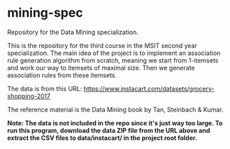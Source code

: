 # mining-spec
Repository for the Data Mining specialization.

This is the repository for the third course in the MSIT second year specialization.
The main idea of the project is to implement an association rule generation algorithm from scratch, meaning we start from 1-itemsets and work our way to itemsets of maximal size. Then we generate association rules from these itemsets.

The data is from this URL: https://www.instacart.com/datasets/grocery-shopping-2017

The reference material is the Data Mining book by Tan, Steinbach & Kumar.

**Note: The data is not included in the repo since it's just way too large. To run this program, download the data ZIP file from the URL above and extract the CSV files to data/instacart/ in the project root folder.**